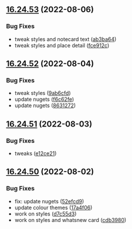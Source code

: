 ## [16.24.53](https://github.com/phandcock/GrampsView/compare/v16.24.52...v16.24.53) (2022-08-06)


### Bug Fixes

* tweak styles and notecard text ([ab3ba64](https://github.com/phandcock/GrampsView/commit/ab3ba645b0805e07b0914a3046f3129b65ab2f32))
* tweak styles and place detail ([fce912c](https://github.com/phandcock/GrampsView/commit/fce912c2ea68ed4f2dc51f24f1c5203dc205fae8))



## [16.24.52](https://github.com/phandcock/GrampsView/compare/v16.24.51...v16.24.52) (2022-08-04)


### Bug Fixes

* tweak styles ([9ab6cfd](https://github.com/phandcock/GrampsView/commit/9ab6cfd2f614b3e1fed529f43cbe95e3929d7e62))
* update nugets ([f6c62fe](https://github.com/phandcock/GrampsView/commit/f6c62febfe8f350bf9626b8ce01410293d294f91))
* update nugets ([8631272](https://github.com/phandcock/GrampsView/commit/86312725811c669bdbd6af85c654d7d572088d6d))



## [16.24.51](https://github.com/phandcock/GrampsView/compare/v16.24.50...v16.24.51) (2022-08-03)


### Bug Fixes

* tweaks ([e12ce21](https://github.com/phandcock/GrampsView/commit/e12ce213d0b267d7aa6ba3a7129abc0e757e985f))



## [16.24.50](https://github.com/phandcock/GrampsView/compare/v16.24.49...v16.24.50) (2022-08-02)


### Bug Fixes

* fix: update nugets ([52efcd9](https://github.com/phandcock/GrampsView/commit/52efcd9f5c83b18c027e376ca96eca414b44b6a4))
* update colour themes ([17a4f06](https://github.com/phandcock/GrampsView/commit/17a4f06b7afa05f56bb429f1623f69b1e207b3cd))
* work on styles ([d7c55d3](https://github.com/phandcock/GrampsView/commit/d7c55d3873995b983f8f671a75896393032ba3db))
* work on styles and whatsnew card ([cdb3980](https://github.com/phandcock/GrampsView/commit/cdb39807b0c8b22be4509fd4fcac1301e0be5a55))




